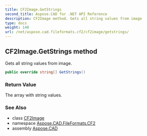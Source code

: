 ```yaml
---
title: CF2Image.GetStrings
second_title: Aspose.CAD for .NET API Reference
description: CF2Image method. Gets all string values from image
type: docs
weight: 140
url: /net/aspose.cad.fileformats.cf2/cf2image/getstrings/
---
```

## CF2Image.GetStrings method

Gets all string values from image.

```csharp
public override string[] GetStrings()
```

### Return Value

The array with string values.

### See Also

* class [CF2Image](../)
* namespace [Aspose.CAD.FileFormats.CF2](../../cf2image/)
* assembly [Aspose.CAD](../../../)


